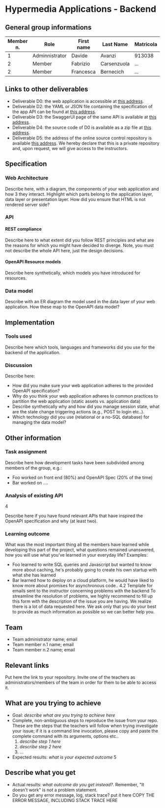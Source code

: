 # Hypermedia Applications - Backend

## General group informations

| Member n.     | Role           | First name | Last Name | Matricola | Email Address |
| ------------- | -------------  | ---------- | --------- | --------- | ------------- |
| 1             | Adminnistrator | Davide     | Avanzi    | 913038    | davide1.avanzi@mail.polimi.it |
| 2     | Member  | Fabrizio | Carsenzuola | ... | fabrizio.carsenzuola@mail.polimi.it |
| 2     | Member  | Francesca | Bernecich | ... | francesca.bernecich@mail.polimi.it |


## Links to other deliverables

- Deliverable D0: the web application is accessible at
  [this address](https://hyp.avanzi.dev).
- Deliverable D2: the YAML or JSON file containing the specification of the app
  API can be found at [this address](https://example.com/backend/spec.yaml).
- Deliverable D3: the SwaggerUI page of the same API is available at
  [this address](https://hyp.avanzi.dev/docs/).
- Deliverable D4: the source code of D0 is available as a zip file at
  [this address](https://example.com/backend/app.zip).
- Deliverable D5: the address of the online source control repository is
  available [this address](https://github.com/davideavanzi/bookstore). We hereby declare that this
  is a private repository and, upon request, we will give access to the
  instructors.
## Specification
### Web Architecture
Describe here, with a diagram, the components of your web application and how
3
they interact. Highlight which parts belong to the application layer, data layer
or presentation layer. How did you ensure that HTML is not rendered server side?
### API
#### REST compliance
Describe here to what extent did you follow REST principles and what are the
reasons for which you might have decided to diverge. Note, you must not describe
the whole API here, just the design decisions.
#### OpenAPI Resource models
Describe here synthetically, which models you have introduced for resources.
### Data model
Describe with an ER diagram the model used in the data layer of your web
application. How these map to the OpenAPI data model?
## Implementation
### Tools used
Describe here which tools, languages and frameworks did you use for the backend
of the application.
### Discussion
Describe here:
- How did you make sure your web application adheres to the provided OpenAPI
  specification?
- Why do you think your web application adheres to common practices to partition
  the web application (static assets vs. application data)
- Describe synthetically why and how did you manage session state, what are the
  state change triggering actions (e.g., POST to login etc..).
- Which technology did you use (relational or a no-SQL database) for managing
  the data model?
## Other information
### Task assignment
Describe here how development tasks have been subdivided among members of the
group, e.g.:
- Foo worked on front end (80%) and OpenAPI Spec (20% of the time)
- Bar worked on ....
### Analysis of existing API
4

Describe here if you have found relevant APIs that have inspired the OpenAPI
specification and why (at least two).
### Learning outcome
What was the most important thing all the members have learned while developing this part of the project, what questions remained unanswered, how you will use what you've learned in your everyday life?
Examples:
- Foo learned to write SQL queries and Javascript but wanted to know more about caching, he's probably going to create his own startup with what she has learned
- Bar learned how to deploy on a cloud platform, he would have liked to know
  more about promises for asynchronous code..
4.2 Template for emails sent to the instructor concerning problems with the backend
To streamline the resolution of problems, we highly recommend to fill up this form with the description of the issue you are having.
We realize there is a lot of data requested here. We ask only that you do your best to provide as much information as possible so we can better help you.
## Team
- Team administrator name; email
- Team member n.1 name; email
- Team member n.2 name; email
## Relevant links
Put here the link to your repository. Invite one of the teachers as
administrators/members of the team in order for them to be able to
access it.
## What are you trying to achieve
-   Goal: *describe what are you trying to achieve here*
-   Complete, non-ambiguous steps to reproduce the issue from your repo.
    These are the steps that the teachers will follow when trying investigate
    your issue; if it is a command line invocation, please copy and paste the
    complete command with its arguments, options etc..
    1.  *describe step 1 here*
    2.  *describe step 2 here*
    3.  ...
-   Expected results: *what is your expected outcome*
5

## Describe what you get
- Actual results: *what outcome do you get instead?*. Remember, "It doesn't work" is not a problem statement.
-   Do you get any error message, log, stack trace? put it here
           COPY THE ERROR MESSAGE, INCLUDING STACK TRACE HERE